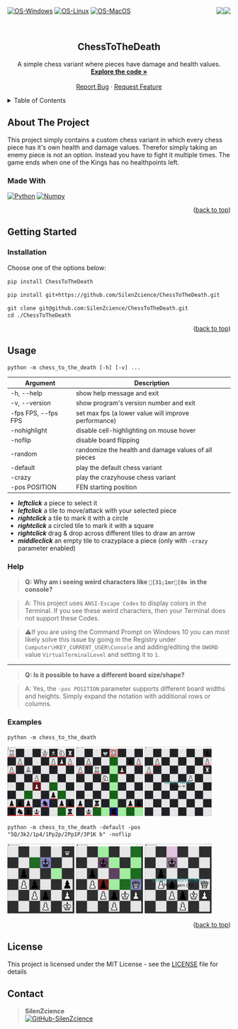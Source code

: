 <div id="top"></div>

<p>
   <a href="https://pypi.org/project/ChessToTheDeath/" alt="Downloads">
      <img src="https://static.pepy.tech/personalized-badge/chesstothedeath?period=total&units=international_system&left_color=grey&right_color=orange&left_text=Downloads" align="right">
   </a>
   <a href="https://pypi.org/project/ChessToTheDeath/" alt="Visitors">
      <img src="https://hitscounter.dev/api/hit?url=https%3A%2F%2Fgithub.com%2FSilenZcience%2FChessToTheDeath&label=Visitors&icon=person-circle&color=%23479f76" align="right">
   </a>
</p>

[![OS-Windows]][OS-Windows]
[![OS-Linux]][OS-Linux]
[![OS-MacOS]][OS-MacOS]

<br/>
<div align="center">
<h2 align="center">ChessToTheDeath</h2>
   <p align="center">
      A simple chess variant where pieces have damage and health values.
      <br/>
      <a href="https://github.com/SilenZcience/ChessToTheDeath/blob/main/chess_to_the_death/util/gui.py">
         <strong>Explore the code »</strong>
      </a>
      <br/>
      <br/>
      <a href="https://github.com/SilenZcience/ChessToTheDeath/issues">Report Bug</a>
      ·
      <a href="https://github.com/SilenZcience/ChessToTheDeath/issues">Request Feature</a>
   </p>
</div>


<details>
   <summary>Table of Contents</summary>
   <ol>
      <li>
         <a href="#about-the-project">About The Project</a>
         <ul>
            <li><a href="#made-with">Made With</a></li>
         </ul>
      </li>
      <li>
         <a href="#getting-started">Getting Started</a>
         <ul>
            <li><a href="#installation">Installation</a></li>
         </ul>
      </li>
      <li><a href="#usage">Usage</a>
         <ul>
         <li><a href="#help">Help</a></li>
         <li><a href="#examples">Examples</a></li>
         </ul>
      </li>
      <li><a href="#license">License</a></li>
      <li><a href="#contact">Contact</a></li>
   </ol>
</details>

<div id="about-the-project"></div>

## About The Project

This project simply contains a custom chess variant in which every chess piece has it's own
health and damage values. Therefor simply taking an enemy piece is not an option. Instead
you have to fight it multiple times. The game ends when one of the Kings has no healthpoints
left.

<div id="made-with"></div>

### Made With
[![Python][MadeWith-Python]](https://www.python.org/)
[![Numpy][MadeWith-Numpy]](https://numpy.org/)

<p align="right">(<a href="#top">back to top</a>)</p>
<div id="getting-started"></div>

## Getting Started

<div id="installation"></div>

### Installation

Choose one of the options below:
```console
pip install ChessToTheDeath
```
```console
pip install git+https://github.com/SilenZcience/ChessToTheDeath.git
```
```console
git clone git@github.com:SilenZcience/ChessToTheDeath.git
cd ./ChessToTheDeath
```

<p align="right">(<a href="#top">back to top</a>)</p>
<div id="usage"></div>

## Usage

```console
python -m chess_to_the_death [-h] [-v] ...
```

| Argument               | Description                                          |
|------------------------|------------------------------------------------------|
| -h, --help             | show help message and exit                           |
| -v, --version          | show program's version number and exit               |
| -fps FPS, --fps FPS    | set max fps (a lower value will improve performance) |
| -nohighlight           | disable cell-highlighting on mouse hover             |
| -noflip                | disable board flipping                               |
| -random                | randomize the health and damage values of all pieces |
| -default               | play the default chess variant                       |
| -crazy                 | play the crazyhouse chess variant                    |
| -pos POSITION          | FEN starting position                                |

- ***leftclick*** a piece to select it
- ***leftclick*** a tile to move/attack with your selected piece
- ***rightclick*** a tile to mark it with a circle
- ***rightclick*** a circled tile to mark it with a square
- ***rightclick*** drag & drop across different tiles to draw an arrow
- ***middleclick*** an empty tile to crazyplace a piece (only with `-crazy` parameter enabled)

<div id="help"></div>

### Help

> **Q: Why am i seeing weird characters like `[31;1mr[0m `in the console?**

> A: This project uses `ANSI-Escape Codes` to display colors in the Terminal. If you see these weird characters, then your Terminal does not support these Codes.

> ⚠️If you are using the Command Prompt on Windows 10 you can most likely solve this issue by going in the Registry under `Computer\HKEY_CURRENT_USER\Console` and adding/editing the `DWORD` value `VirtualTerminalLevel` and setting it to `1`.

- - - -

> **Q: Is it possible to have a different board size/shape?**

> A: Yes, the `-pos POSITION` parameter supports different board widths and heights. Simply expand the notation with additional rows or columns.

<div id="examples"></div>

### Examples

```console
python -m chess_to_the_death
```
<p float="left">
   <img src="https://raw.githubusercontent.com/SilenZcience/ChessToTheDeath/main/img/example1.png" width="30%"/>
   <img src="https://raw.githubusercontent.com/SilenZcience/ChessToTheDeath/main/img/example2.png" width="30%"/>
   <img src="https://raw.githubusercontent.com/SilenZcience/ChessToTheDeath/main/img/example3.png" width="30%"/>
</p>

```console
python -m chess_to_the_death -default -pos "5Q/3k2/1p4/1Pp2p/2Pp1P/3P1K b" -noflip
```
<p float="left">
   <img src="https://raw.githubusercontent.com/SilenZcience/ChessToTheDeath/main/img/example4.png" width="30%"/>
   <img src="https://raw.githubusercontent.com/SilenZcience/ChessToTheDeath/main/img/example5.png" width="30%"/>
   <img src="https://raw.githubusercontent.com/SilenZcience/ChessToTheDeath/main/img/example6.png" width="30%"/>
</p>


<p align="right">(<a href="#top">back to top</a>)</p>
<div id="license"></div>

## License

This project is licensed under the MIT License - see the [LICENSE](https://github.com/SilenZcience/ChessToTheDeath/blob/main/LICENSE) file for details

<div id="contact"></div>

## Contact

> **SilenZcience** <br/>
[![GitHub-SilenZcience][GitHub-SilenZcience]](https://github.com/SilenZcience)

[OS-Windows]: https://img.shields.io/badge/os-windows-green
[OS-Linux]: https://img.shields.io/badge/os-linux-green
[OS-MacOS]: https://img.shields.io/badge/os-macOS-green

[MadeWith-Python]: https://img.shields.io/badge/Made%20with-Python-brightgreen
[MadeWith-Numpy]: https://img.shields.io/badge/Made%20with-Numpy-brightgreen

[GitHub-SilenZcience]: https://img.shields.io/badge/GitHub-SilenZcience-orange
